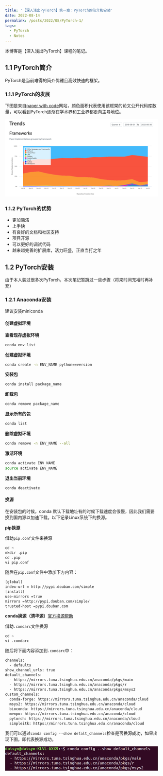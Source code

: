 ```yaml
---
title: '【深入浅出PyTorch】第一章：PyTorch的简介和安装'
date: 2022-08-14
permalink: /posts/2022/08/PyTorch-1/
tags:
  - PyTorch
  - Notes
---
```


本博客是【深入浅出PyTorch】课程的笔记。

## 1.1 PyTorch简介

PyTorch是当前难得的简介优雅且高效快速的框架。

### 1.1.1 PyTorch的发展

下图是来自[paper with code](https://paperswithcode.com/trends)网站，颜色面积代表使用该框架的论文公开代码库数量，可以看到PyTorch逐渐在学术界和工业界都走向主导地位。

![paper with code](/images/main_compare1.png)

### 1.1.2 PyTorch的优势

- 更加简洁
- 上手快
- 有良好的文档和社区支持
- 项目开源
- 可以更好的调试代码
- 越来越完善的扩展库，活力旺盛，正直当打之年

## 1.2 PyTorch安装

由于本人装过很多次PyTorch，本次笔记暂跳过一些步骤（将来时间充裕时再补充）

### 1.2.1 Anaconda安装

建议安装miniconda

#### 创建虚拟环境

**查看现存虚拟环境**

```bash
conda env list
```

**创建虚拟环境**

```bash
conda create -n ENV_NAME python==version
```

**安装包**

```bash
conda install package_name
```

**卸载包**

```bash
conda remove package_name
```

**显示所有的包**

```bash
conda list
```

**删除虚拟环境**

```bash
conda remove -n ENV_NAME --all
```

**激活环境**

```bash
conda activate ENV_NAME
source activate ENV_NAME
```

**退出当前环境**

```bash
conda deactivate
```

#### 换源

在安装包的时候，conda 默认下载地址有的时候下载速度会很慢，因此我们需要换到国内源以加速下载。以下记录Linux系统下的换源。

**pip换源**

借助`pip.conf`文件来换源

```
cd ~
mkdir .pip
cd .pip
vi pip.conf
```

随后在`pip.conf`文件中添加下方内容：

```
[global]
index-url = http://pypi.douban.com/simple
[install]
use-mirrors =true
mirrors =http://pypi.douban.com/simple/
trusted-host =pypi.douban.com
```

**conda换源（清华源）**[官方换源帮助](https://mirrors.tuna.tsinghua.edu.cn/help/anaconda/)

借助`.condarc`文件换源

```
cd ~
vi .condarc
```

随后将下面内容添加到`.condarc`中：

```
channels:
  - defaults
show_channel_urls: true
default_channels:
  - https://mirrors.tuna.tsinghua.edu.cn/anaconda/pkgs/main
  - https://mirrors.tuna.tsinghua.edu.cn/anaconda/pkgs/r
  - https://mirrors.tuna.tsinghua.edu.cn/anaconda/pkgs/msys2
custom_channels:
  conda-forge: https://mirrors.tuna.tsinghua.edu.cn/anaconda/cloud
  msys2: https://mirrors.tuna.tsinghua.edu.cn/anaconda/cloud
  bioconda: https://mirrors.tuna.tsinghua.edu.cn/anaconda/cloud
  menpo: https://mirrors.tuna.tsinghua.edu.cn/anaconda/cloud
  pytorch: https://mirrors.tuna.tsinghua.edu.cn/anaconda/cloud
  simpleitk: https://mirrors.tuna.tsinghua.edu.cn/anaconda/cloud
```

我们可以通过`conda config --show defalt_channels`检查是否换源成功，如果出现下图，即代表换源成功。

![channels](/images/posts/channels.png)







